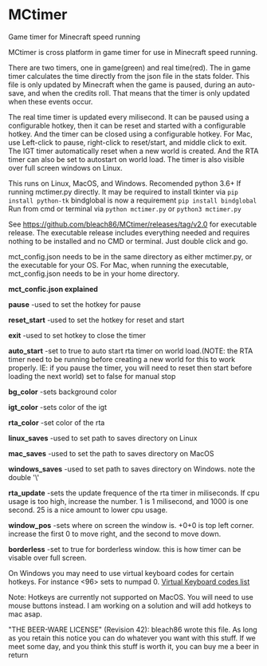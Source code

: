 # MCtimer
Game timer for Minecraft speed running

MCtimer is cross platform in game timer for use in Minecraft speed running. 

There are two timers, one in game(green) and real time(red).
The in game timer calculates the time directly from the json file in the stats folder. 
This file is only updated by Minecraft when the game is paused, during an auto-save, and when the credits roll.
That means that the timer is only updated when these events occur.

The real time timer is updated every milisecond. It can be paused using a configurable hotkey, then it can be reset and started with a configurable hotkey. And the timer can be closed using a configurable hotkey.
For Mac, use Left-click to pause, right-click to reset/start, and middle click to exit.
The IGT timer automatically reset when a new world is created. And the RTA timer can also be set to autostart on world load.
The timer is also visible over full screen windows on Linux.

This runs on Linux, MacOS, and Windows. Recomended python 3.6+
If running mctimer.py directly.
It may be required to install tkinter via `pip install python-tk`
bindglobal is now a requirement `pip install bindglobal`
Run from cmd or terminal via `python mctimer.py` or `python3 mctimer.py`

See https://github.com/bleach86/MCtimer/releases/tag/v2.0 for executable release. The executable release includes everything needed and requires nothing to be installed and no CMD or terminal. Just double click and go.

mct_config.json needs to be in the same directory as either mctimer.py, or the executable for your OS.
For Mac, when running the executable, mct_config.json needs to be in your home directory.

**mct_confic.json explained**

**pause** -used to set the hotkey for pause

**reset_start** -used to set the hotkey for reset and start

**exit** -used to set hotkey to close the timer

**auto_start** -set to true to auto start rta timer on world load.(NOTE: the RTA timer need to be running before creating a new world for this to work properly. IE: if you pause the timer, you will need to reset then start before loading the next world) set to false for manual stop

**bg_color** -sets background color

**igt_color** -sets color of the igt

**rta_color** -set color of the rta

**linux_saves** -used to set path to saves directory on Linux

**mac_saves** -used to set the path to saves directory on MacOS

**windows_saves** -used to set path to saves directory on Windows. note the double '\\'

**rta_update** -sets the update frequence of the rta timer in miliseconds. If cpu usage is too high, increase the number. 1 is 1 milisecond, and 1000 is one second. 25 is a nice amount to lower cpu usage.

**window_pos** -sets where on screen the window is. +0+0 is top left corner. increase the first 0 to move right, and the second to move down.

**borderless** -set to true for borderless window. this is how timer can be visable over full screen.

On Windows you may need to use virtual keyboard codes for certain hotkeys. For instance <96> sets to numpad 0. [Virtual Keyboard codes list](https://help.mjtnet.com/article/262-virtual-key-codes)

Note: Hotkeys are currently not supported on MacOS. You will need to use mouse buttons instead. I am working on a solution and will add hotkeys to mac asap.

"THE BEER-WARE LICENSE" (Revision 42):
bleach86 wrote this file. As long as you retain this notice you can do whatever you want with this stuff. If we meet some day, and you think this stuff is worth it, you can buy me a beer in return
